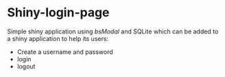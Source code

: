 # Shiny-login-page

Simple shiny application using _bsModal_ and SQLite which can be added to a shiny application to help its users:
  - Create a username and password  
  - login 
  - logout  
